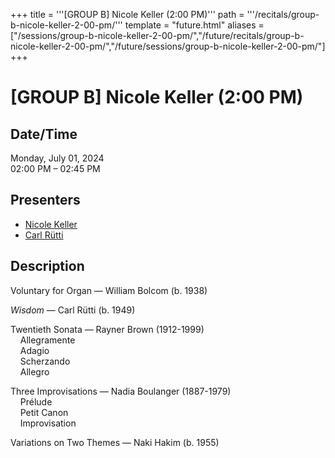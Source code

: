 +++
title = '''[GROUP B] Nicole Keller (2:00 PM)'''
path = '''/recitals/group-b-nicole-keller-2-00-pm/'''
template = "future.html"
aliases = ["/sessions/group-b-nicole-keller-2-00-pm/","/future/recitals/group-b-nicole-keller-2-00-pm/","/future/sessions/group-b-nicole-keller-2-00-pm/"]
+++

<h1>[GROUP B] Nicole Keller (2:00 PM)</h1>

<h2>Date/Time</h2>
<p>Monday, July 01, 2024<br>
02:00 PM – 02:45 PM</p>
<h2>Presenters</h2>
<ul>
<li><a href="/performers/nicole-keller/">Nicole Keller</a></li>
<li><a href="/composers/carl-rütti/">Carl Rütti</a></li>
</ul>
<h2>Description</h2>

<div class="ag87-crtemvc-hsbk"><div class="css-vsf5of"><p style="text-align:left;" class="carina-rte-public-DraftStyleDefault-block">Voluntary for Organ — William Bolcom (b. 1938)</p><p style="text-align:left;" class="carina-rte-public-DraftStyleDefault-block"><span style="font-style: italic;">Wisdom</span> — Carl Rütti (b. 1949)</p><p style="text-align:left;" class="carina-rte-public-DraftStyleDefault-block">Twentieth Sonata — Rayner Brown (1912-1999)<br>&nbsp; &nbsp; Allegramente<br>&nbsp; &nbsp; Adagio<br>&nbsp; &nbsp; Scherzando<br>&nbsp; &nbsp; Allegro</p><p style="text-align:left;" class="carina-rte-public-DraftStyleDefault-block">Three Improvisations — Nadia Boulanger (1887-1979)<br>&nbsp; &nbsp; Prélude<br>&nbsp; &nbsp; Petit Canon<br>&nbsp; &nbsp; Improvisation</p><p style="text-align:left;" class="carina-rte-public-DraftStyleDefault-block">Variations on Two Themes — Naki Hakim (b. 1955)</p></div></div>


